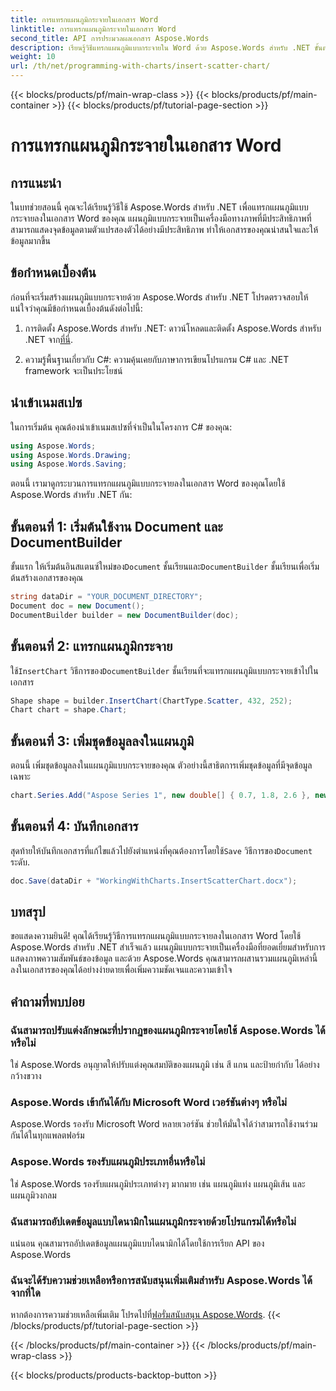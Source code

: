 ```yaml
---
title: การแทรกแผนภูมิกระจายในเอกสาร Word
linktitle: การแทรกแผนภูมิกระจายในเอกสาร Word
second_title: API การประมวลผลเอกสาร Aspose.Words
description: เรียนรู้วิธีแทรกแผนภูมิแบบกระจายใน Word ด้วย Aspose.Words สำหรับ .NET ขั้นตอนง่ายๆ สำหรับการผสานการแสดงข้อมูลภาพลงในเอกสารของคุณ
weight: 10
url: /th/net/programming-with-charts/insert-scatter-chart/
---
```


{{< blocks/products/pf/main-wrap-class >}}
{{< blocks/products/pf/main-container >}}
{{< blocks/products/pf/tutorial-page-section >}}

# การแทรกแผนภูมิกระจายในเอกสาร Word

## การแนะนำ

ในบทช่วยสอนนี้ คุณจะได้เรียนรู้วิธีใช้ Aspose.Words สำหรับ .NET เพื่อแทรกแผนภูมิแบบกระจายลงในเอกสาร Word ของคุณ แผนภูมิแบบกระจายเป็นเครื่องมือทางภาพที่มีประสิทธิภาพที่สามารถแสดงจุดข้อมูลตามตัวแปรสองตัวได้อย่างมีประสิทธิภาพ ทำให้เอกสารของคุณน่าสนใจและให้ข้อมูลมากขึ้น

## ข้อกำหนดเบื้องต้น

ก่อนที่จะเริ่มสร้างแผนภูมิแบบกระจายด้วย Aspose.Words สำหรับ .NET โปรดตรวจสอบให้แน่ใจว่าคุณมีข้อกำหนดเบื้องต้นดังต่อไปนี้:

1.  การติดตั้ง Aspose.Words สำหรับ .NET: ดาวน์โหลดและติดตั้ง Aspose.Words สำหรับ .NET จาก[ที่นี่](https://releases.aspose.com/words/net/).
   
2. ความรู้พื้นฐานเกี่ยวกับ C#: ความคุ้นเคยกับภาษาการเขียนโปรแกรม C# และ .NET framework จะเป็นประโยชน์

## นำเข้าเนมสเปซ

ในการเริ่มต้น คุณต้องนำเข้าเนมสเปซที่จำเป็นในโครงการ C# ของคุณ:

```csharp
using Aspose.Words;
using Aspose.Words.Drawing;
using Aspose.Words.Saving;
```

ตอนนี้ เรามาดูกระบวนการแทรกแผนภูมิแบบกระจายลงในเอกสาร Word ของคุณโดยใช้ Aspose.Words สำหรับ .NET กัน:

## ขั้นตอนที่ 1: เริ่มต้นใช้งาน Document และ DocumentBuilder

 ขั้นแรก ให้เริ่มต้นอินสแตนซ์ใหม่ของ`Document` ชั้นเรียนและ`DocumentBuilder` ชั้นเรียนเพื่อเริ่มต้นสร้างเอกสารของคุณ

```csharp
string dataDir = "YOUR_DOCUMENT_DIRECTORY";
Document doc = new Document();
DocumentBuilder builder = new DocumentBuilder(doc);
```

## ขั้นตอนที่ 2: แทรกแผนภูมิกระจาย

 ใช้`InsertChart` วิธีการของ`DocumentBuilder` ชั้นเรียนที่จะแทรกแผนภูมิแบบกระจายเข้าไปในเอกสาร

```csharp
Shape shape = builder.InsertChart(ChartType.Scatter, 432, 252);
Chart chart = shape.Chart;
```

## ขั้นตอนที่ 3: เพิ่มชุดข้อมูลลงในแผนภูมิ

ตอนนี้ เพิ่มชุดข้อมูลลงในแผนภูมิแบบกระจายของคุณ ตัวอย่างนี้สาธิตการเพิ่มชุดข้อมูลที่มีจุดข้อมูลเฉพาะ

```csharp
chart.Series.Add("Aspose Series 1", new double[] { 0.7, 1.8, 2.6 }, new double[] { 2.7, 3.2, 0.8 });
```

## ขั้นตอนที่ 4: บันทึกเอกสาร

 สุดท้ายให้บันทึกเอกสารที่แก้ไขแล้วไปยังตำแหน่งที่คุณต้องการโดยใช้`Save` วิธีการของ`Document` ระดับ.

```csharp
doc.Save(dataDir + "WorkingWithCharts.InsertScatterChart.docx");
```

## บทสรุป

ขอแสดงความยินดี! คุณได้เรียนรู้วิธีการแทรกแผนภูมิแบบกระจายลงในเอกสาร Word โดยใช้ Aspose.Words สำหรับ .NET สำเร็จแล้ว แผนภูมิแบบกระจายเป็นเครื่องมือที่ยอดเยี่ยมสำหรับการแสดงภาพความสัมพันธ์ของข้อมูล และด้วย Aspose.Words คุณสามารถผสานรวมแผนภูมิเหล่านี้ลงในเอกสารของคุณได้อย่างง่ายดายเพื่อเพิ่มความชัดเจนและความเข้าใจ

## คำถามที่พบบ่อย

### ฉันสามารถปรับแต่งลักษณะที่ปรากฏของแผนภูมิกระจายโดยใช้ Aspose.Words ได้หรือไม่
ใช่ Aspose.Words อนุญาตให้ปรับแต่งคุณสมบัติของแผนภูมิ เช่น สี แกน และป้ายกำกับ ได้อย่างกว้างขวาง

### Aspose.Words เข้ากันได้กับ Microsoft Word เวอร์ชันต่างๆ หรือไม่
Aspose.Words รองรับ Microsoft Word หลายเวอร์ชัน ช่วยให้มั่นใจได้ว่าสามารถใช้งานร่วมกันได้ในทุกแพลตฟอร์ม

### Aspose.Words รองรับแผนภูมิประเภทอื่นหรือไม่
ใช่ Aspose.Words รองรับแผนภูมิประเภทต่างๆ มากมาย เช่น แผนภูมิแท่ง แผนภูมิเส้น และแผนภูมิวงกลม

### ฉันสามารถอัปเดตข้อมูลแบบไดนามิกในแผนภูมิกระจายด้วยโปรแกรมได้หรือไม่
แน่นอน คุณสามารถอัปเดตข้อมูลแผนภูมิแบบไดนามิกได้โดยใช้การเรียก API ของ Aspose.Words

### ฉันจะได้รับความช่วยเหลือหรือการสนับสนุนเพิ่มเติมสำหรับ Aspose.Words ได้จากที่ใด
 หากต้องการความช่วยเหลือเพิ่มเติม โปรดไปที่[ฟอรั่มสนับสนุน Aspose.Words](https://forum.aspose.com/c/words/8).
{{< /blocks/products/pf/tutorial-page-section >}}

{{< /blocks/products/pf/main-container >}}
{{< /blocks/products/pf/main-wrap-class >}}

{{< blocks/products/products-backtop-button >}}
